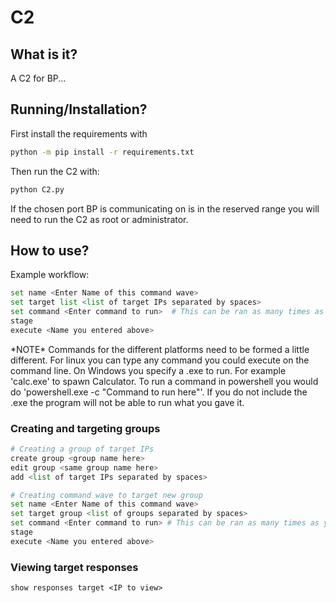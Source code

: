 
# C2

## What is it?

A C2 for BP...

## Running/Installation?

First install the requirements with 

```bash
python -m pip install -r requirements.txt
```

Then run the C2 with:
```bash
python C2.py
```

If the chosen port BP is communicating on is in the reserved range you will need to run the C2 as root or administrator.

## How to use?

Example workflow:

```python
set name <Enter Name of this command wave>
set target list <list of target IPs separated by spaces>
set command <Enter command to run>  # This can be ran as many times as you want to stage many command
stage
execute <Name you entered above>
```

\*NOTE\* Commands for the different platforms need to be formed a little different. For linux you can type any command you could execute on the command line. On Windows you specify a .exe to run. For example 'calc.exe' to spawn Calculator. To run a command in powershell you would do 'powershell.exe -c "Command to run here"'. If you do not include the .exe the program will not be able to run what you gave it. 

### Creating and targeting groups

```python
# Creating a group of target IPs
create group <group name here>
edit group <same group name here>
add <list of target IPs separated by spaces>

# Creating command wave to target new group
set name <Enter Name of this command wave>
set target group <list of groups separated by spaces>
set command <Enter command to run> # This can be ran as many times as you want to stage many command
stage
execute <Name you entered above>
```

### Viewing target responses

```
show responses target <IP to view>
```

